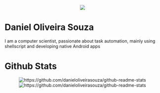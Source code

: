 <!--[![linkedin](https://img.shields.io/badge/LinkedIn-0077B5?style=flat&logo=linkedin&logoColor=white)](https://www.linkedin.com/in/daniel-oliveira-souza-23569969/)
-->

<p align="center">
  <a href="https://www.linkedin.com/in/daniel-oliveira-souza-23569969/"><img src="https://img.shields.io/badge/LinkedIn-0077B5?style=flat&logo=linkedin&logoColor=white"></a>
 </p>
 
# Daniel Oliveira Souza
I am a computer scientist, passionate about task automation, mainly using shellscript and developing native Android apps

# Github Stats

<p float="left" align="middle">
  <img src="https://github-readme-stats.vercel.app/api/top-langs/?username=danieloliveirasouza&exclude_repo=orlandocity-clone&?count_private=true&show_icons=true&theme=radical&hide=scss,c%2B%2B&"  alt="https://github.com/danieloliveirasouza/github-readme-stats">
  <img src="https://github-readme-stats.vercel.app/api?username=danieloliveirasouza&?count_private=true&show_icons=true&theme=radical"  alt="https://github.com/danieloliveirasouza/github-readme-stats">
 </p>

